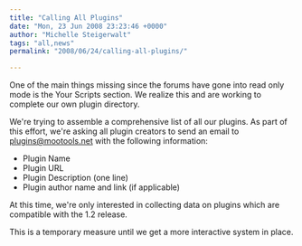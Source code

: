 ```yaml
---
title: "Calling All Plugins"
date: "Mon, 23 Jun 2008 23:23:46 +0000"
author: "Michelle Steigerwalt"
tags: "all,news"
permalink: "2008/06/24/calling-all-plugins/"

---
```

One of the main things missing since the forums have gone into read only mode is the Your Scripts section.  We realize this and are working to complete our own plugin directory.

We're trying to assemble a comprehensive list of all our plugins.  As part of this effort, we're asking all plugin creators to send an email to plugins@mootools.net with the following information:

* Plugin Name
* Plugin URL
* Plugin Description (one line)
* Plugin author name and link (if applicable)

At this time, we're only interested in collecting data on plugins which are compatible with the 1.2 release.

This is a temporary measure until we get a more interactive system in place.